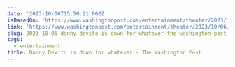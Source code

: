 ```yaml
---
date: '2023-10-06T15:50:21.000Z'
isBasedOn: 'https://www.washingtonpost.com/entertainment/theater/2023/10/06/danny-devito/'
link: 'https://www.washingtonpost.com/entertainment/theater/2023/10/06/danny-devito/'
slug: 2023-10-06-danny-devito-is-down-for-whatever-the-washington-post
tags:
  - entertainment
title: Danny DeVito is down for whatever - The Washington Post
---
```


